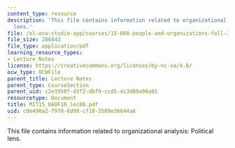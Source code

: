 ```yaml
---
content_type: resource
description: 'This file contains information related to organizational analysis: Political
  lens.'
file: /ol-ocw-studio-app/courses/15-668-people-and-organizations-fall-2010/cde490a2f9786d98cf105589e36644a6_MIT15_668F10_lec06.pdf
file_size: 286843
file_type: application/pdf
learning_resource_types:
- Lecture Notes
license: https://creativecommons.org/licenses/by-nc-sa/4.0/
ocw_type: OCWFile
parent_title: Lecture Notes
parent_type: CourseSection
parent_uid: c2e1958f-d3f2-dbf9-ccd5-4c3d89a90a85
resourcetype: Document
title: MIT15_668F10_lec06.pdf
uid: cde490a2-f978-6d98-cf10-5589e36644a6
---
```

This file contains information related to organizational analysis: Political lens.